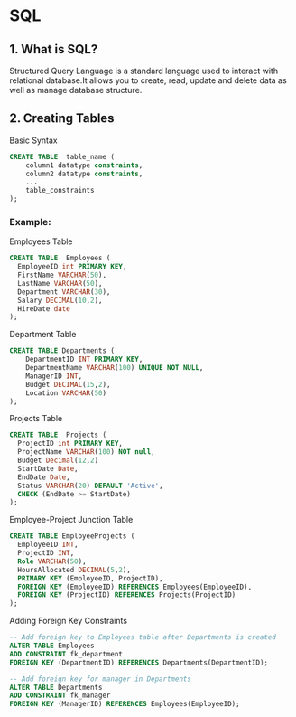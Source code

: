 # SQL 

## 1. What is SQL? 
Structured Query Language is a standard language used to interact with relational database.It allows you to create, read, update and delete data as well as manage database structure.

## 2. Creating Tables 
Basic Syntax
```sql
CREATE TABLE  table_name (
    column1 datatype constraints,
    column2 datatype constraints,
    ...
    table_constraints
);
```
### Example: 
Employees Table
```sql
CREATE TABLE  Employees (
  EmployeeID int PRIMARY KEY,
  FirstName VARCHAR(50),
  LastName VARCHAR(50),
  Department VARCHAR(30),
  Salary DECIMAL(10,2),
  HireDate date
);
```

Department Table
```sql
CREATE TABLE Departments (
    DepartmentID INT PRIMARY KEY,
    DepartmentName VARCHAR(100) UNIQUE NOT NULL,
    ManagerID INT,
    Budget DECIMAL(15,2),
    Location VARCHAR(50)
);
```

Projects Table
```sql
CREATE TABLE  Projects (
  ProjectID int PRIMARY KEY,
  ProjectName VARCHAR(100) NOT null,
  Budget Decimal(12,2)
  StartDate Date,
  EndDate Date,
  Status VARCHAR(20) DEFAULT 'Active',
  CHECK (EndDate >= StartDate)
);
```

Employee-Project Junction Table
```sql
CREATE TABLE EmployeeProjects (
  EmployeeID INT,
  ProjectID INT,
  Role VARCHAR(50),
  HoursAllocated DECIMAL(5,2),
  PRIMARY KEY (EmployeeID, ProjectID),
  FOREIGN KEY (EmployeeID) REFERENCES Employees(EmployeeID),
  FOREIGN KEY (ProjectID) REFERENCES Projects(ProjectID)
);
```

Adding Foreign Key Constraints 
```sql
-- Add foreign key to Employees table after Departments is created
ALTER TABLE Employees 
ADD CONSTRAINT fk_department 
FOREIGN KEY (DepartmentID) REFERENCES Departments(DepartmentID);

-- Add foreign key for manager in Departments
ALTER TABLE Departments 
ADD CONSTRAINT fk_manager 
FOREIGN KEY (ManagerID) REFERENCES Employees(EmployeeID);
```

